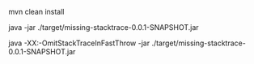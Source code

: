 mvn clean install

java -jar ./target/missing-stacktrace-0.0.1-SNAPSHOT.jar

java -XX:-OmitStackTraceInFastThrow -jar ./target/missing-stacktrace-0.0.1-SNAPSHOT.jar